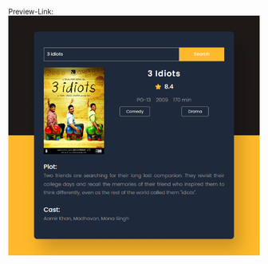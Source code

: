 Preview-Link:
<img src="https://raw.githubusercontent.com/ismailjosim/100-projects-with-javascript/b1a3df1ea9dcc68c85678f91998757120fbd74f7/Day%2301-movie-reviews/preview.png"/>
